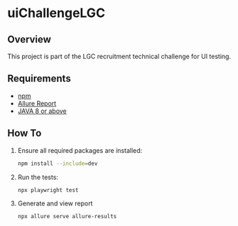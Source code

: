 # uiChallengeLGC

## Overview
This project is part of the LGC recruitment technical challenge for UI testing.

## Requirements
- [npm](https://www.npmjs.com/)
- [Allure Report](https://allurereport.org/docs/install/)
- [JAVA 8 or above](https://www.java.com/en/)

## How To
1. Ensure all required packages are installed:
    ```sh
    npm install --include=dev
    ```

1. Run the tests:
    ```sh
    npx playwright test
    ```

1. Generate and view report
    ```sh
    npx allure serve allure-results
    ```

